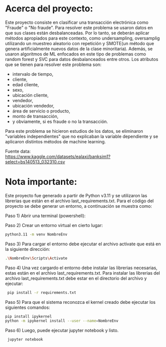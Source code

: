 # Acerca del proyecto:  
Este proyecto consiste en clasificar una transacción electrónica como "Fraude" o "No fraude". Para resolver este problema se usaron datos en que sus clases están desbalanceadas. Por lo tanto, se deberán aplicar métodos apropiados para este contexto, como undersampling, oversamplig utilizando un muestreo aleatorio con repetición y SMOTE(un método que genera artificialmente nuevos datos de la clase minoritaria). Además, se usaron algoritmos de ML enfocados en este tipo de problemas como random forest y SVC para datos desbalanceados entre otros. Los atributos que se tienen para resolver este problema son:
- intervalo de tiempo,
- cliente,  
- edad cliente,  
- sexo,  
- ubicación cliente,
- vendedor,
- ubicación vendedor,
- área de servicio o producto,
- monto de transacción,
- y obviamente, si es fraude o no la transacción.

Para este problema se hicieron estudios de los datos, se eliminaron "variables independientes" que no explicaban la variable dependiente y se aplicaron distintos métodos de machine learning.  

Fuente data:  
https://www.kaggle.com/datasets/ealaxi/banksim1?select=bs140513_032310.csv

# Nota importante:  
Este proyecto fue generado a partir de Python v3.11 y se utilizaron las librerias que están en el archivo last_requirements.txt. Para el código del proyecto se debe generar un entorno, a continuación se muestra como:  

Paso 1) Abrir una terminal (powershell):

Paso 2) Crear un entorno virtual en cierto lugar:  
```bash
python3.11 -m venv NombreEnv
```

Paso 3) Para cargar el entorno debe ejecutar el archivo activate que está en la siguiente dirección:
```bash
.\NombreEnv\Scripts\Activate
```

Paso 4) Una vez cargardo el entorno debe instalar las librerias necesarias, estas están en el archivo last_requirements.txt.
Para instalar las librerias del archivo last_requirements.txt debe estar en el directorio del archivo y ejecutar:  
```bash
 pip install -r requirements.txt
```

Paso 5) Para que el sistema reconozca el kernel creado debe ejecutar los siguientes comandos:  
```bash
pip install ipykernel
python -m ipykernel install --user --name=NombreEnv
```

Paso 6) Luego, puede ejecutar jupyter notebook y listo.
```bash
 jupyter notebook
```
